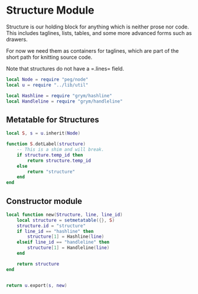 # Structure Module

   Structure is our holding block for anything which is neither
 prose nor code.  This includes taglines, lists, tables, and some
 more advanced forms such as drawers.


 For now we need them as containers for taglines, which are part of the short
 path for knitting source code.


 Note that structures do not have a =.lines= field.

```lua
local Node = require "peg/node"
local u = require "../lib/util"

local Hashline = require "grym/hashline"
local Handleline = require "grym/handleline"
```
## Metatable for Structures

```lua
local S, s = u.inherit(Node)

function S.dotLabel(structure)
    -- This is a shim and will break.
    if structure.temp_id then 
        return structure.temp_id
    else
        return "structure"
    end
end
```
## Constructor module


```lua
local function new(Structure, line, line_id)
    local structure = setmetatable({}, S)
    structure.id = "structure"
    if line_id == "hashline" then
        structure[1] = Hashline(line)
    elseif line_id == "handleline" then
        structure[1] = Handleline(line)
    end

    return structure
end


return u.export(s, new)
```
